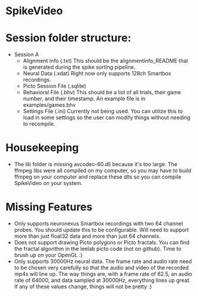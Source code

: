 # SpikeVideo

# Session folder structure:
- Session A
  - Alignment Info (.txt) This should be the alignmentinfo_README that is generated during the spike sorting pipeline.
  - Neural Data (.xdat) Right now only supports 128ch Smartbox recordings.
  - Picto Session File (.sqlite)
  - Behavioral File (.bhv) This should be a list of all trials, their game number, and their timestamp. An example file is in examples/games.bhv
  - Settings File (.ini) Currently not being used. You can utilize this to load in some settings so the user can modify things without needing to recompile.

# Housekeeping
- The lib folder is missing avcodec-60.dll because it's too large. The ffmpeg libs were all compiled on my computer, so you may have to build ffmpeg on your computer and replace these dlls so you can compile SpikeVideo on your system.

# Missing Features
- Only supports neuronexus Smartbox recordings with two 64 channel probes. You should update this to be configurable. Will need to support more than just float32 data and more than just 64 channels.
- Does not support drawing Picto polygons or Picto fractals. You can find the fractal algorithm in the leelab picto code (not on github). Time to brush up on your OpenGL :)
- Only supports 30000Hz neural data. The frame rate and audio rate need to be chosen very carefully so that the audio and video of the recorded mp4s will line up. The way things are, with a frame rate of 62.5, an audio rate of 64000, and data sampled at 30000Hz, everything lines up great. If any of these values change, things will not be pretty :)
